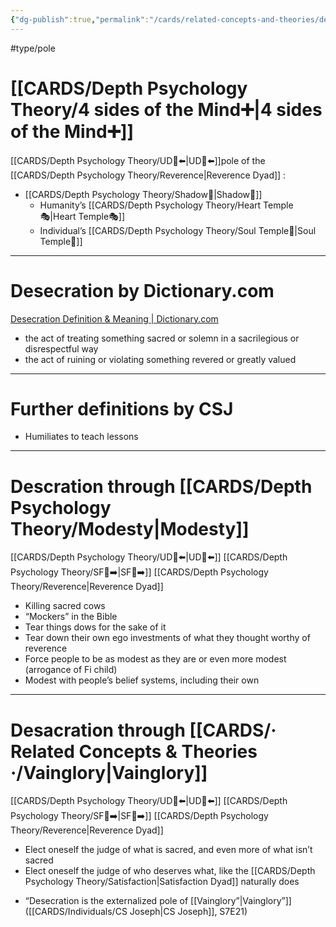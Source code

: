 ```yaml
---
{"dg-publish":true,"permalink":"/cards/related-concepts-and-theories/desacration/","created":"2022-12-31T17:40:38.411+01:00","updated":"2023-05-27T15:36:25.267+02:00"}
---
```


#type/pole 

# [[CARDS/Depth Psychology Theory/4 sides of the Mind➕\|4 sides of the Mind➕]] 
[[CARDS/Depth Psychology Theory/UD👤⬅️\|UD👤⬅️]]pole of the [[CARDS/Depth Psychology Theory/Reverence\|Reverence Dyad]] : 
- [[CARDS/Depth Psychology Theory/Shadow👥\|Shadow👥]] 
	- Humanity’s [[CARDS/Depth Psychology Theory/Heart Temple🎭\|Heart Temple🎭]] 
	- Individual’s [[CARDS/Depth Psychology Theory/Soul Temple👤\|Soul Temple👤]] 
---
# Desecration by Dictionary.com 
[Desecration Definition & Meaning | Dictionary.com](https://www.dictionary.com/browse/desecration)
- the act of treating something sacred or solemn in a sacrilegious or disrespectful way
- the act of ruining or violating something revered or greatly valued
---
# Further definitions by CSJ 
- Humiliates to teach lessons 
---
# Descration through [[CARDS/Depth Psychology Theory/Modesty\|Modesty]] 
[[CARDS/Depth Psychology Theory/UD👤⬅️\|UD👤⬅️]] [[CARDS/Depth Psychology Theory/SF🤸➡️\|SF🤸➡️]] [[CARDS/Depth Psychology Theory/Reverence\|Reverence Dyad]] 
- Killing sacred cows
- “Mockers” in the Bible 
- Tear things dows for the sake of it 
- Tear down their own ego investments of what they thought worthy of reverence 
- Force people to be as modest as they are or even more modest (arrogance of Fi child)
- Modest with people’s belief systems, including their own 
---
# Desacration through [[CARDS/· Related Concepts & Theories ·/Vainglory\|Vainglory]] 
[[CARDS/Depth Psychology Theory/UD👤⬅️\|UD👤⬅️]] [[CARDS/Depth Psychology Theory/SF🤸➡️\|SF🤸➡️]]  [[CARDS/Depth Psychology Theory/Reverence\|Reverence Dyad]] 
- Elect oneself the judge of what is sacred, and even more of what isn’t sacred 
- Elect oneself the judge of who deserves what, like the [[CARDS/Depth Psychology Theory/Satisfaction\|Satisfaction Dyad]] naturally does 

<div class="transclusion internal-embed is-loaded"><div class="markdown-embed">



- “Desecration is the externalized pole of [[Vainglory”\|Vainglory”]]  ([[CARDS/Individuals/CS Joseph\|CS Joseph]], S7E21) 

</div></div>
